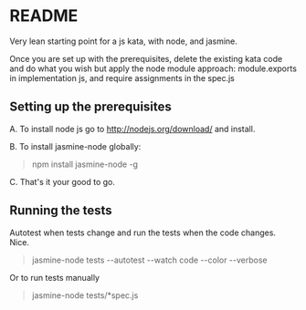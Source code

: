 # README

Very lean starting point for a js kata, with node, and jasmine.

Once you are set up with the prerequisites, delete the existing kata code and do what you wish but apply the node module approach: module.exports in implementation js, and require assignments in the spec.js

## Setting up the prerequisites

A. To install node js go to http://nodejs.org/download/ and install.

B. To install jasmine-node globally: 

> npm install jasmine-node -g

C. That's it your good to go.

## Running the tests

Autotest when tests change and run the tests when the code changes. Nice.

> jasmine-node tests --autotest --watch code --color --verbose

Or to run tests manually

> jasmine-node tests/*spec.js
